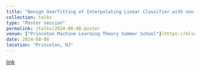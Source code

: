 ```yaml
---
title: "Benign Overfitting of Interpolating Linear Classifier with non-subGaussian mixtures"
collection: talks
type: "Poster session"
permalink: /talks/2024-08-08-poster
venue: ["Princeton Machine Learning Theory Summer School"](https://mlschool.princeton.edu/)
date: 2024-08-08
location: "Princeton, NJ"
---
```


[link](https://ichiro-h.github.io/publication/2024-09-01-Benign-Overfitting-Linear-Classifier-number-1)